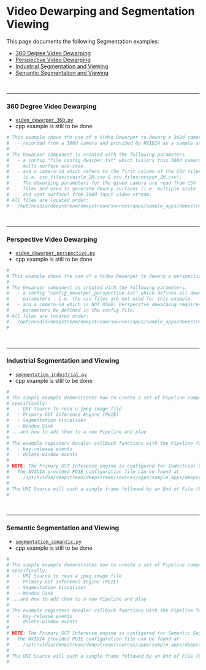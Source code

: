 # Video Dewarping and Segmentation Viewing
This page documents the following Segmentation examples:
* [360 Degree Video Dewarping](#360-degree-video-dewarping)
* [Perspective Video Dewarping](#perspective-video-dewarping)
* [Industrial Segmentation and Viewing](#industrial-segmentation-and-viewing)
* [Semantic Segmentation and Viewing](#semantic-segmentation-and-viewing)

<br>

---

### 360 Degree Video Dewarping

* [`video_dewarper_360.py`](/examples/python/video_dewarper_360.py)
* cpp example is still to be done

```python
# This example shows the use of a Video Dewarper to dewarp a 360d camera stream 
#   - recorded from a 360d camera and provided by NVIDIA as a sample stream.
#
# The Dewarper component is created with the following parameters
#   - a config "file config_dwarper_txt" which tailors this 360d camera 
#     multi-surface use-case.
#   - and a camera-id which refers to the first column of the CSV files 
#     (i.e. csv_files/nvaisle_2M.csv & csv_files/nvspot_2M.csv).
#     The dewarping parameters for the given camera are read from CSV 
#     files and used to generate dewarp surfaces (i.e. multiple aisle 
#     and spot surface) from 360d input video stream.
# All files are located under:
#   /opt/nvidia/deepstream/deepstream/sources/apps/sample_apps/deepstream-dewarper-test/
```
<br>

---

### Perspective Video Dewarping

* [`video_dewarper_perspective.py`](/examples/python/video_dewarper_perspective.py)
* cpp example is still to be done

```python
#
# This example shows the use of a Video Dewarper to dewarp a perspective view.
#
# The Dewarper component is created with the following parameters:
#   - a config "config_dewarper_perspective.txt" which defines all dewarping 
#     parameters - i.e. the csv files are not used for this example. 
#   - and a camera-id which is NOT USED! Perspecitve dewarping requires that all
#     parameters be defined in the config file. 
# All files are located under:
#   /opt/nvidia/deepstream/deepstream/sources/apps/sample_apps/deepstream-dewarper-test/
#
```
<br>

---

### Industrial Segmentation and Viewing

* [`segmentation_industrial.py`](/examples/python/segmentation_industrial.py)
* cpp example is still to be done

```python
#
# The simple example demonstrates how to create a set of Pipeline components, 
# specifically:
#   - URI Source to read a jpeg image file
#   - Primary GST Inference Engine (PGIE)
#   - Segmentation Visualizer
#   - Window Sink
# ...and how to add them to a new Pipeline and play
# 
# The example registers handler callback functions with the Pipeline for:
#   - key-release events
#   - delete-window events
#
# NOTE: The Primary GST Inference engine is configured for Industrial Segmentation.
#   The NVIDIA provided PGIE configuration file can be found at
#     /opt/nvidia/deepstream/deepstream/sources/apps/sample_apps/deepstream-segmentation-test/
#
# The URI Source will push a single frame followed by an End of File (EOF) event.
# 
```

<br>

---

### Semantic Segmentation and Viewing

* [`segmentation_semantic.py`](/examples/python/segmentation_semantic.py)
* cpp example is still to be done

```python
#
# The simple example demonstrates how to create a set of Pipeline components, 
# specifically:
#   - URI Source to read a jpeg image file
#   - Primary GST Inference Engine (PGIE)
#   - Segmentation Visualizer
#   - Window Sink
# ...and how to add them to a new Pipeline and play
# 
# The example registers handler callback functions with the Pipeline for:
#   - key-release events
#   - delete-window events
#
# NOTE: The Primary GST Inference engine is configured for Semantic Segmentation.
#   The NVIDIA provided PGIE configuration file can be found at
#     /opt/nvidia/deepstream/deepstream/sources/apps/sample_apps/deepstream-segmentation-test/
#
# The URI Source will push a single frame followed by an End of File (EOF) event.
# 
```
